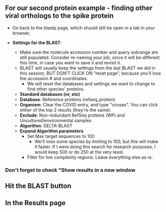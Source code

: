 ## For our second protein example - finding other viral orthologs to the spike protein
* Go back to the blastp page, which should still be open in a tab in your browser,
  
* **Settings for the BLAST**:
  * Make sure the molecule accession number and query subrange are still populated. Consider re-naming your job, since it will be different this time, in case you want to save it and revisit it.
  * BLAST will usually keep the settings from the last BLAST we did in this session, BUT DON'T CLICK ON "reset page", because you'll lose the accession # and coordinates.
    * We will reset the databases and settings we want to change to find other species' proteins.
  * **Standard databases (nr, etc)**
  * **Database**: Reference proteins (refseq_protein)
  * **Organism**: Clear the COVID entry, and type "viruses". You can click either of the top 2 results (they're the same).
  * **Exclude**: Non-redundant RefSeq proteins (WP) and Uncultured/environmental samples
  * **Algorithm**: DELTA-BLAST
  * **Expand Algorithm parameters**
    * Set Max target sequences to 100
      * We'll miss some species by limiting to 100, but this will make it faster. If I were doing this search for research purposes, I would keep 500 or do 250 at the very least.
    * Filter for low complexity regions. Leave everything else as-is.
 
### **Don't forget to check "Show results in a new window**
 
## **Hit the BLAST button**

## In the Results page
